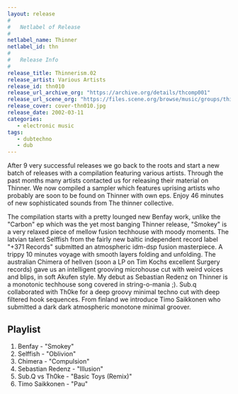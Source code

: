 ```yaml
---
layout: release
#
#   Netlabel of Release
#
netlabel_name: Thinner
netlabel_id: thn
#
#   Release Info
#
release_title: Thinnerism.02
release_artist: Various Artists
release_id: thn010
release_url_archive_org: "https://archive.org/details/thcomp001"
release_url_scene_org: "https://files.scene.org/browse/music/groups/thinner/zip/"
release_cover: cover-thn010.jpg
release_date: 2002-03-11
categories:
   - electronic music
tags:
   - dubtechno
   - dub
---
```

After 9 very successful releases we go back to the roots and start a new batch of releases with a compilation featuring various artists. Through the past months many artists contacted us for releasing their material on Thinner. We now compiled a sampler which features uprising artists who probably are soon to be found on Thinner with own eps. Enjoy 46 minutes of new sophisticated sounds from The thinner collective.

The compilation starts with a pretty lounged new Benfay work, unlike the "Carbon" ep which was the yet most banging Thinner release, "Smokey" is a very relaxed piece of mellow fusion techhouse with moody moments. The latvian talent Selffish from the fairly new baltic independent record label "+371 Records" submitted an atmospheric idm-dsp fusion masterpiece. A trippy 10 minutes voyage with smooth layers folding and unfolding. The australian Chimera of hellven (soon a LP on Tim Kochs excellent Surgery records) gave us an intelligent grooving microhouse cut with weird voices and blips, in soft Akufen style. My debut as Sebastian Redenz on Thinner is a monotonic techhouse song covered in string-o-mania ;). Sub.q collaborated with Th0ke for a deep groovy minimal techno cut with deep filtered hook sequences. From finland we introduce Timo Saikkonen who submitted a dark dark atmospheric monotone minimal groover.


## Playlist

01. Benfay - "Smokey"
02. Selffish - "Oblivion"
03. Chimera - "Compulsion"
04. Sebastian Redenz  - "Illusion"
05. Sub.Q vs Th0ke - "Basic Toys (Remix)"
06. Timo Saikkonen - "Pau"
